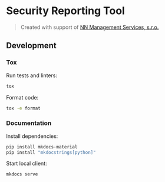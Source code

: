 # Security Reporting Tool

> Created with support of [NN Management Services, s.r.o.](https://www.nn.cz/kariera/en/it-hub/)

## Development

### Tox

Run tests and linters:

```sh
tox
```

Format code:

```sh
tox -e format
```

### Documentation

Install dependencies:

```sh
pip install mkdocs-material
pip install "mkdocstrings[python]"
```

Start local client:

```sh
mkdocs serve
```
